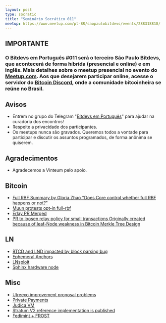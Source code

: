 ```yaml
---
layout: post
type: socratic
title: "Seminário Socrático 011"
meetup: https://www.meetup.com/pt-BR/saopaulobitdevs/events/288318818/
---
```


## IMPORTANTE   

### O Bitdevs em Português #011 será o terceiro São Paulo Bitdevs, que acontecerá de forma híbrida (presencial e online) e em inglês. Mais detalhes sobre o meetup presencial no evento do [Meetup.com](https://www.meetup.com/pt-BR/bitdevsemportugues/events/286886353/). Aos que desejarem participar online, acesse o servidor do  [Bitcoin Discord](https://discord.bitcoinheiros.com/), onde a comunidade bitcoinheira se reúne no Brasil.

## Avisos

- Entrem no grupo do Telegram "[Bitdevs em Português](https://t.me/joinchat/lHusQ1bV9fUyNDY5)" para ajudar na curadoria dos encontros!
- Respeite a privacidade dos participantes. 
- Os meetups nunca são gravados. Queremos todos a vontade para participar e discutir os assuntos programados, de forma anônima se quiserem.

## Agradecimentos

- Agradecemos a Vinteum pelo apoio.

## Bitcoin

- [Full RBF Summary by Gloria Zhao "Does Core control whether full RBF happens or not?"](https://github.com/glozow/bitcoin-notes/blob/full-rbf/full-rbf.md)
- [Muun protests opt-in full-rbf](https://lists.linuxfoundation.org/pipermail/bitcoin-dev/2022-October/020980.html)
- [Erlay PR Merged](https://github.com/bitcoin/bitcoin/pull/23443)
- [PR to loosen relay policy for small transactions Originally created because of leaf-Node weakness in Bitcoin Merkle Tree Design](https://bitslog.com/2018/06/09/leaf-node-weakness-in-bitcoin-merkle-tree-design/)

## LN

- [BTCD and LND impacted by block parsing bug](https://twitter.com/brqgoo/status/1579216353780957185)
- [Ephemeral Anchors](https://lists.linuxfoundation.org/pipermail/bitcoin-dev/2022-October/021036.html)
- [LNsploit](https://www.nakamoto.codes/BitcoinDevShop/LNsploit)
- [Sphinx hardware node](https://twitter.com/sphinx_chat/status/1571974701098074112)

## Misc

- [Utreexo improvement proposal problems](https://blog.bitmex.com/erroneous-findings-in-merkle-trees-optimized-for-stateless-clients-in-bitcoin/)
- [Private Payments](https://github.com/bitcoin/bips/blob/master/bip-0351.mediawiki)
- [Judica VM](https://github.com/judica-org/judica-vm)
- [Stratum V2 reference implementation is published](https://twitter.com/StratumV2/status/1579805619351326722)
- [Fedimint + FROST](https://bitcoinmagazine.com/technical/taproot-and-frost-improve-bitcoin-privacy)
